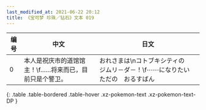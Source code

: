 ```yaml
---
last_modified_at: 2021-06-22 20:12
title: 《宝可梦 珍珠／钻石》文本 019
---
```

| 编号 | 中文 | 日文 |
| ---- | ---- | ---- |
| 0 | 本人是祝庆市的道馆馆主！\f……将来而已，目前只是个警卫。 | おれさまは\nコトブキシティの　ジムリ－ダ－！\f⋯⋯になりたい　ただの　おるすばん |
{: .table .table-bordered .table-hover .xz-pokemon-text .xz-pokemon-text-DP }